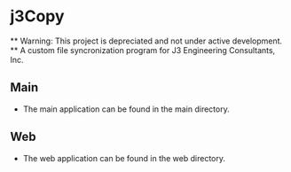 # j3Copy
** Warning: This project is depreciated and not under active development. **
A custom file syncronization program for J3 Engineering Consultants, Inc.

## Main
- The main application can be found in the main directory.

## Web
- The web application can be found in the web directory.


